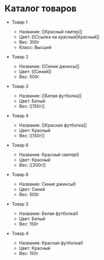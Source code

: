 # Каталог товаров

- Товар 1
    - Название: [[Красный свитер]]
    - Цвет: [[Ссылка на красный|Красный]]
    - Вес: 300г
    - Класс: Высший

- Товар 2
    - Название: [[Синие джинсы]]
    - Цвет: [[Синий]]
    - Вес: 500г

- Товар 3
    - Название: [[Белая футболка]]
    - Цвет: Белый
    - Вес: [[150г]]

- Товар 4
    - Название: [[Красная футболка]]
    - Цвет: Красный
    - Вес: [[150г]] 

- Товар 6
    - Название: Красный свитер0
    - Цвет: Красный
    - Вес: [[300г]]

- Товар 8
    - Название: Синие джинсы0
    - Цвет: Синий
    - Вес: 500г

- Товар 3
    - Название: Белая футболка0
    - Цвет: Белый
    - Вес: 150г

- Товар 4
    - Название: Красная футболка0
    - Цвет: Красный
    - Вес: 150г 
